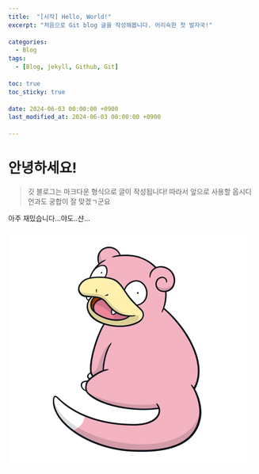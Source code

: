 ```yaml
---
title:  "[시작] Hello, World!"
excerpt: "처음으로 Git blog 글을 작성해봅니다. 어리숙한 첫 발자국!"

categories:
  - Blog
tags:
  - [Blog, jekyll, Github, Git]

toc: true
toc_sticky: true
 
date: 2024-06-03 00:00:00 +0900
last_modified_at: 2024-06-03 00:00:00 +0900

---
```

# 안녕하세요!
> 깃 블로그는 마크다운 형식으로 글이 작성됩니다!
따라서 앞으로 사용할 옵시디언과도 궁합이 잘 맞겠ㄱ군요

아주 재밌습니다...야도..샨...


![My helpful screenshot](/assets/yadon.png)
